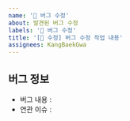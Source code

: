 ```yaml
---
name: '🐞 버그 수정'
about: 발견된 버그 수정
labels: '🐞 버그 수정'
title: '[🐞 수정] 버그 수정 작업 내용'
assignees: KangBaekGwa
---
```


## 버그 정보

- 버그 내용 : <!-- 버그 상황 설명-->
- 연관 이슈 : <!-- 이슈 링크가 있다면 -->

